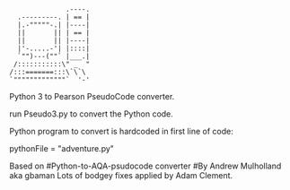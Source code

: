                  .----.
      .---------. | == |
      |.-"""""-.| |----|
      ||       || | == |
      ||       || |----|
      |'-.....-'| |::::|
      `"")---(""` |___.|
     /:::::::::::\" _  "
    /:::=======:::\`\`\
    `"""""""""""""`  '-'
   
   Python 3 to Pearson PseudoCode converter.
   
   run Pseudo3.py to convert the Python code.
   
   Python program to convert is hardcoded in first line of code:
   
   pythonFile = "adventure.py"
   
   
 Based on 
   #Python-to-AQA-psudocode converter
   #By Andrew Mulholland aka gbaman
 Lots of bodgey fixes applied by Adam Clement.
